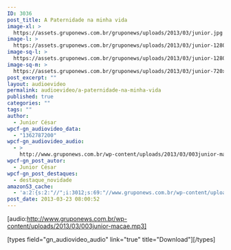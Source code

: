 ```yaml
---
ID: 3036
post_title: A Paternidade na minha vida
image-xl: >
  https://assets.gruponews.com.br/gruponews/uploads/2013/03/junior.jpg
image-l: >
  https://assets.gruponews.com.br/gruponews/uploads/2013/03/junior-1280x483.jpg
image-sq-l: >
  https://assets.gruponews.com.br/gruponews/uploads/2013/03/junior-1280x483.jpg
image-sq-m: >
  https://assets.gruponews.com.br/gruponews/uploads/2013/03/junior-720x483.jpg
post_excerpt: ""
layout: audioevideo
permalink: audioevideo/a-paternidade-na-minha-vida
published: true
categories: ""
tags: ""
author:
  - Junior César
wpcf-gn_audiovideo_data:
  - "1362787200"
wpcf-gn_audiovideo_audio:
  - >
    http://www.gruponews.com.br/wp-content/uploads/2013/03/003junior-macae.mp3
wpcf-gn_post_autor:
  - Junior César
wpcf-gn_post_destaques:
  - destaque_novidade
amazonS3_cache:
  - 'a:2:{s:2:"//";i:3012;s:69:"//www.gruponews.com.br/wp-content/uploads/2013/03/003junior-macae.mp3";a:1:{s:9:"timestamp";i:1501451513;}}'
post_date: 2013-03-23 08:00:52
---
```

[audio:http://www.gruponews.com.br/wp-content/uploads/2013/03/003junior-macae.mp3]

[types field="gn_audiovideo_audio" link="true" title="Download"][/types]